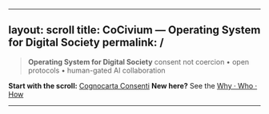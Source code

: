 <!-- status: stub; target: 150+ words -->
<!-- status: stub; target: 150+ words -->
<!-- status: stub; target: 150+ words -->
<!-- status: stub; target: 150+ words -->
---
layout: scroll
title: CoCivium — Operating System for Digital Society
permalink: /
---

> **Operating System for Digital Society**
> consent not coercion • open protocols • human-gated AI collaboration

**Start with the scroll:** [Cognocarta Consenti](/scroll/Cognocarta_Consenti.md)
**New here?** See the [Why · Who · How](https://github.com/rickballard/CoCivium#why--who--how-30s)

---





